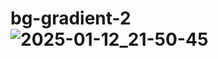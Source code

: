 # bg-gradient-2![2025-01-12_21-50-45](https://github.com/user-attachments/assets/a6023feb-9cb8-4a92-a920-b679d943fd66)
